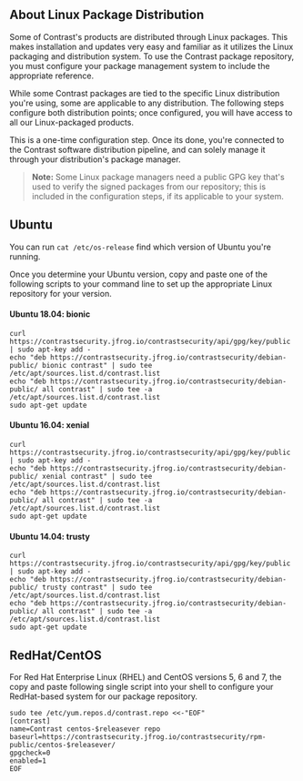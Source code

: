 

## About Linux Package Distribution

Some of Contrast's products are distributed through Linux packages. This makes installation and updates very easy and familiar as it utilizes the Linux packaging and distribution system. To use the Contrast package repository, you must configure your package management system to include the appropriate reference.

While some Contrast packages are tied to the specific Linux distribution you're using, some are applicable to any distribution. The following steps configure both distribution points; once configured, you will have access to all our Linux-packaged products.

This is a one-time configuration step. Once its done, you're connected to the Contrast software distribution pipeline, and can solely manage it through your distribution's package manager. 

> **Note:** Some Linux package managers need a public GPG key that's used to verify the signed packages from our repository; this is included in the configuration steps, if its applicable to your system.

## Ubuntu

You can run `cat /etc/os-release` find which version of Ubuntu you're running.

Once you determine your Ubuntu version, copy and paste one of the following scripts to your command line to set up the appropriate Linux repository for your version.

#### Ubuntu 18.04: bionic

```
curl https://contrastsecurity.jfrog.io/contrastsecurity/api/gpg/key/public | sudo apt-key add -
echo "deb https://contrastsecurity.jfrog.io/contrastsecurity/debian-public/ bionic contrast" | sudo tee /etc/apt/sources.list.d/contrast.list
echo "deb https://contrastsecurity.jfrog.io/contrastsecurity/debian-public/ all contrast" | sudo tee -a /etc/apt/sources.list.d/contrast.list
sudo apt-get update

```
#### Ubuntu 16.04: xenial

```
curl https://contrastsecurity.jfrog.io/contrastsecurity/api/gpg/key/public | sudo apt-key add -
echo "deb https://contrastsecurity.jfrog.io/contrastsecurity/debian-public/ xenial contrast" | sudo tee /etc/apt/sources.list.d/contrast.list
echo "deb https://contrastsecurity.jfrog.io/contrastsecurity/debian-public/ all contrast" | sudo tee -a /etc/apt/sources.list.d/contrast.list
sudo apt-get update

```

#### Ubuntu 14.04: trusty

```
curl https://contrastsecurity.jfrog.io/contrastsecurity/api/gpg/key/public | sudo apt-key add -
echo "deb https://contrastsecurity.jfrog.io/contrastsecurity/debian-public/ trusty contrast" | sudo tee /etc/apt/sources.list.d/contrast.list
echo "deb https://contrastsecurity.jfrog.io/contrastsecurity/debian-public/ all contrast" | sudo tee -a /etc/apt/sources.list.d/contrast.list
sudo apt-get update

```

## RedHat/CentOS

For Red Hat Enterprise Linux (RHEL) and CentOS versions 5, 6 and 7, the copy and paste following single script into your shell to configure your RedHat-based system for our package repository. 

```
sudo tee /etc/yum.repos.d/contrast.repo <<-"EOF"
[contrast]
name=Contrast centos-$releasever repo
baseurl=https://contrastsecurity.jfrog.io/contrastsecurity/rpm-public/centos-$releasever/
gpgcheck=0
enabled=1
EOF

```
